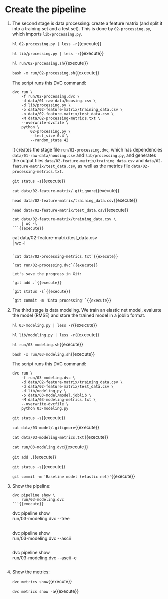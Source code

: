 # Create the pipeline

1. The second stage is data processing: create a feature matrix (and
   split it into a training set and a test set). This is done by
   `02-processing.py`, which imports `lib/processing.py`.
   
   `hl 02-processing.py | less -r`{{execute}}
   
   `hl lib/processing.py | less -r`{{execute}}
   
   `hl run/02-processing.sh`{{execute}}
   
   `bash -x run/02-processing.sh`{{execute}}
   
   The script runs this DVC command:
   
   ```
   dvc run \
       -f run/02-processing.dvc \
       -d data/01-raw-data/housing.csv \
       -d lib/processing.py \
       -o data/02-feature-matrix/training_data.csv \
       -o data/02-feature-matrix/test_data.csv \
       -M data/02-processing-metrics.txt \
       --overwrite-dvcfile \
       python \
           02-processing.py \
           --test_size 0.4 \
           --random_state 42
   ```
   
   It creates the stage file `run/02-processing.dvc`, which has
   dependencies `data/01-raw-data/housing.csv` and
   `lib/processing.py`, and generates the output files
   `data/02-feature-matrix/training_data.csv` and
   `data/02-feature-matrix/test_data.csv`, as well as the metrics file
   `data/02-processing-metrics.txt`.
   
   `git status -s`{{execute}}
   
   `cat data/02-feature-matrix/.gitignore`{{execute}}
   
   `head data/02-feature-matrix/training_data.csv`{{execute}}
   
   `head data/02-feature-matrix/test_data.csv`{{execute}}
   
   ```
   cat data/02-feature-matrix/training_data.csv \
       | wc -l
   ```{{execute}}
   
   ```
   cat data/02-feature-matrix/test_data.csv \
       | wc -l
   ```{{execute}}
   
   `cat data/02-processing-metrics.txt`{{execute}}
   
   `cat run/02-processing.dvc`{{execute}}
   
   Let's save the progress in Git:
   
   `git add .`{{execute}}
   
   `git status -s`{{execute}}
   
   `git commit -m 'Data processing'`{{execute}}

2. The third stage is data modeling. We train an elastic net model,
   evaluate the model (RMSE) and store the trained model in a joblib
   format.

   `hl 03-modeling.py | less -r`{{execute}}
   
   `hl lib/modeling.py | less -r`{{execute}}
   
   `hl run/03-modeling.sh`{{execute}}

   `bash -x run/03-modeling.sh`{{execute}}

   The script runs this DVC command:
   
   ```
   dvc run \
       -f run/03-modeling.dvc \
       -d data/02-feature-matrix/training_data.csv \
       -d data/02-feature-matrix/test_data.csv \
       -d lib/modeling.py \
       -o data/03-model/model.joblib \
       -M data/03-modeling-metrics.txt \
       --overwrite-dvcfile \
       python 03-modeling.py
   ```

   `git status -s`{{execute}}
   
   `cat data/03-model/.gitignore`{{execute}}
   
   `cat data/03-modeling-metrics.txt`{{execute}}
   
   `cat run/03-modeling.dvc`{{execute}}
      
   `git add .`{{execute}}
   
   `git status -s`{{execute}}
   
   `git commit -m 'Baseline model (elastic net)'`{{execute}}

3. Show the pipeline:

   ```
   dvc pipeline show \
       run/03-modeling.dvc
   ```{{execute}}

   ```
   dvc pipeline show \
       run/03-modeling.dvc --tree
   ```{{execute}}

   ```
   dvc pipeline show \
       run/03-modeling.dvc --ascii
   ```{{execute}}

   ```
   dvc pipeline show \
       run/03-modeling.dvc --ascii -c
   ```{{execute}}

4. Show the metrics:

   `dvc metrics show`{{execute}}
   
   `dvc metrics show -a`{{execute}}
